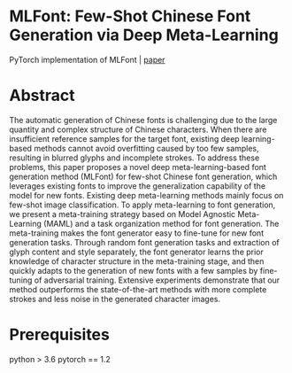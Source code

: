 # MLFont: Few-Shot Chinese Font Generation via Deep Meta-Learning
PyTorch implementation of MLFont | [paper](https://dl.acm.org/doi/10.1145/3460426.3463606)

# Abstract
The automatic generation of Chinese fonts is challenging due to the large quantity and complex structure of Chinese characters. When there are insufficient reference samples for the target font, existing deep learning-based methods cannot avoid overfitting caused by too few samples, resulting in blurred glyphs and incomplete strokes. To address these problems, this paper proposes a novel deep meta-learning-based font generation method (MLFont) for few-shot Chinese font generation, which leverages existing fonts to improve the generalization capability of the model for new fonts. Existing deep meta-learning methods mainly focus on few-shot image classification. To apply meta-learning to font generation, we present a meta-training strategy based on Model Agnostic Meta-Learning (MAML) and a task organization method for font generation. The meta-training makes the font generator easy to fine-tune for new font generation tasks. Through random font generation tasks and extraction of glyph content and style separately, the font generator learns the prior knowledge of character structure in the meta-training stage, and then quickly adapts to the generation of new fonts with a few samples by fine-tuning of adversarial training. Extensive experiments demonstrate that our method outperforms the state-of-the-art methods with more complete strokes and less noise in the generated character images.

# Prerequisites
python > 3.6
pytorch == 1.2
